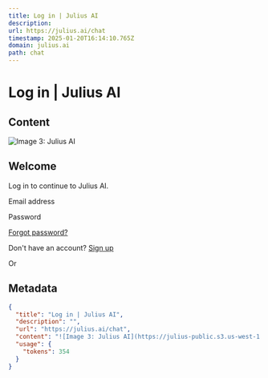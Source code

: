 ```yaml
---
title: Log in | Julius AI
description: 
url: https://julius.ai/chat
timestamp: 2025-01-20T16:14:10.765Z
domain: julius.ai
path: chat
---
```


# Log in | Julius AI



## Content

![Image 3: Julius AI](https://julius-public.s3.us-west-1.amazonaws.com/public/chatwithyourdata_fill_logo.png)

Welcome
-------

Log in to continue to Julius AI.

Email address

Password

[Forgot password?](https://auth.julius.ai/u/login/password-reset-start/Username-Password-Authentication?state=hKFo2SByS3JRd01yZnA3dGJjMHVzNlVTNDdlTklxT1FoZW1kQ6Fur3VuaXZlcnNhbC1sb2dpbqN0aWTZIHVCUkFidFNVMHdMMVZNbnZkOElJLUFpTDNYTlRhR0FMo2NpZNkgUVhUc1dEbHR5VEkxVnJSSE9RUlJmVHRHMWNmNFlESzg)

Don't have an account? [Sign up](https://auth.julius.ai/u/signup?state=hKFo2SByS3JRd01yZnA3dGJjMHVzNlVTNDdlTklxT1FoZW1kQ6Fur3VuaXZlcnNhbC1sb2dpbqN0aWTZIHVCUkFidFNVMHdMMVZNbnZkOElJLUFpTDNYTlRhR0FMo2NpZNkgUVhUc1dEbHR5VEkxVnJSSE9RUlJmVHRHMWNmNFlESzg)

Or

## Metadata

```json
{
  "title": "Log in | Julius AI",
  "description": "",
  "url": "https://julius.ai/chat",
  "content": "![Image 3: Julius AI](https://julius-public.s3.us-west-1.amazonaws.com/public/chatwithyourdata_fill_logo.png)\n\nWelcome\n-------\n\nLog in to continue to Julius AI.\n\nEmail address\n\nPassword\n\n[Forgot password?](https://auth.julius.ai/u/login/password-reset-start/Username-Password-Authentication?state=hKFo2SByS3JRd01yZnA3dGJjMHVzNlVTNDdlTklxT1FoZW1kQ6Fur3VuaXZlcnNhbC1sb2dpbqN0aWTZIHVCUkFidFNVMHdMMVZNbnZkOElJLUFpTDNYTlRhR0FMo2NpZNkgUVhUc1dEbHR5VEkxVnJSSE9RUlJmVHRHMWNmNFlESzg)\n\nDon't have an account? [Sign up](https://auth.julius.ai/u/signup?state=hKFo2SByS3JRd01yZnA3dGJjMHVzNlVTNDdlTklxT1FoZW1kQ6Fur3VuaXZlcnNhbC1sb2dpbqN0aWTZIHVCUkFidFNVMHdMMVZNbnZkOElJLUFpTDNYTlRhR0FMo2NpZNkgUVhUc1dEbHR5VEkxVnJSSE9RUlJmVHRHMWNmNFlESzg)\n\nOr",
  "usage": {
    "tokens": 354
  }
}
```
